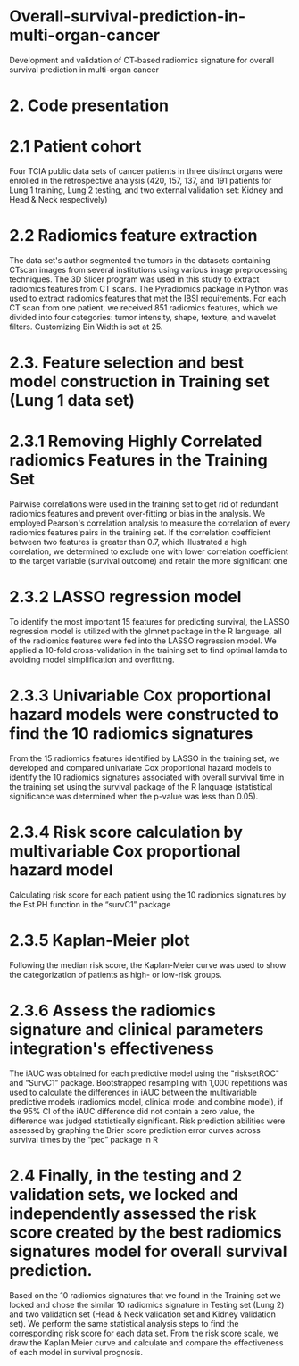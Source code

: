 # Overall-survival-prediction-in-multi-organ-cancer
Development and validation of CT-based radiomics signature for overall survival prediction in multi-organ cancer
# 2. Code presentation
# 2.1 Patient cohort
Four TCIA public data sets of cancer patients in three distinct organs were enrolled in the retrospective analysis (420, 157, 137, and 191 patients for Lung 1 training, Lung 2 testing, and two external validation set: Kidney and Head & Neck respectively)
# 2.2 Radiomics feature extraction
The data set's author segmented the tumors in the datasets containing CTscan images from several institutions using various image preprocessing techniques. The 3D Slicer program was used in this study to extract radiomics features from CT scans. The Pyradiomics package in Python was used to extract radiomics features that met the IBSI requirements. For each CT scan from one patient, we received 851 radiomics features, which we divided into four categories: tumor intensity, shape, texture, and wavelet filters. Customizing Bin Width is set at 25.
# 2.3.	Feature selection and best model construction in Training set (Lung 1 data set)
# 2.3.1 Removing Highly Correlated radiomics Features in the Training Set
Pairwise correlations were used in the training set to get rid of redundant radiomics features and prevent over-fitting or bias in the analysis. We employed Pearson's correlation analysis to measure the correlation of every radiomics features pairs in the training set. If the correlation coefficient between two features is greater than 0.7, which illustrated a high correlation, we determined to exclude one with lower correlation coefficient to the target variable (survival outcome) and retain the more significant one
# 2.3.2 LASSO regression model
To identify the most important 15 features for predicting survival, the LASSO regression model is utilized with the glmnet package in the R language, all of the radiomics features were fed into the LASSO regression model. We applied a 10-fold cross-validation in the training set to find optimal lamda to avoiding model simplification and overfitting.
# 2.3.3 Univariable Cox proportional hazard models were constructed to find the 10 radiomics signatures
From the 15 radiomics features identified by LASSO in the training set, we developed and compared univariate Cox proportional hazard models to identify the 10 radiomics signatures associated with overall survival time in the training set using the survival package of the R language (statistical significance was determined when the p-value was less than 0.05).
# 2.3.4 Risk score calculation by multivariable Cox proportional hazard model
Calculating risk score for each patient using the 10 radiomics signatures by the Est.PH function in the “survC1” package
# 2.3.5 Kaplan-Meier plot
Following the median risk score, the Kaplan-Meier curve was used to show the categorization of patients as high- or low-risk groups.
# 2.3.6 Assess the radiomics signature and clinical parameters integration's effectiveness
The iAUC was obtained for each predictive model using the "risksetROC" and “SurvC1” package. Bootstrapped resampling with 1,000 repetitions was used to calculate the differences in iAUC between the multivariable predictive models (radiomics model, clinical model and combine model), if the 95% CI of the iAUC difference did not contain a zero value, the difference was judged statistically significant. Risk prediction abilities were assessed by graphing the Brier score prediction error curves across survival times by the “pec” package in R
# 2.4 Finally, in the testing and 2 validation sets, we locked and independently assessed the risk score created by the best radiomics signatures model for overall survival prediction.
Based on the 10 radiomics signatures that we found in the Training set we locked and chose the similar 10 radiomics signature in Testing set (Lung 2) and two validation set (Head & Neck validation set and Kidney validation set). We perform the same statistical analysis steps to find the corresponding risk score for each data set. From the risk score scale, we draw the Kaplan Meier curve and calculate and compare the effectiveness of each model in survival prognosis.
